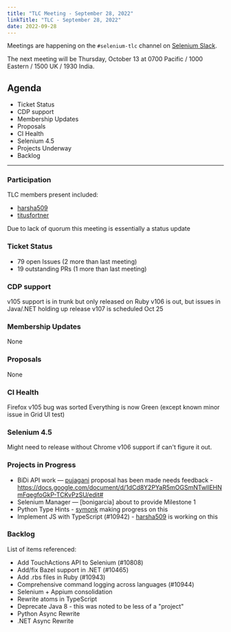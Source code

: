 ```yaml
---
title: "TLC Meeting - September 28, 2022"
linkTitle: "TLC - September 28, 2022"
date: 2022-09-28
---
```


Meetings are happening on the `#selenium-tlc` channel on [Selenium Slack](https://selenium.dev/support).

The next meeting will be Thursday, October 13 at 0700 Pacific / 1000 Eastern / 1500 UK / 1930 India.

## Agenda
* Ticket Status 
* CDP support
* Membership Updates
* Proposals
* CI Health
* Selenium 4.5
* Projects Underway
* Backlog

***

### Participation

TLC members present included:
* [harsha509]
* [titusfortner]

Due to lack of quorum this meeting is essentially a status update

### Ticket Status

* 79 open Issues (2 more than last meeting)
* 19 outstanding PRs (1 more than last meeting)

### CDP support

v105 support is in trunk but only released on Ruby
v106 is out, but issues in Java/.NET holding up release
v107 is scheduled Oct 25

### Membership Updates

None

### Proposals

None

### CI Health

Firefox v105 bug was sorted
Everything is now Green (except known minor issue in Grid UI test)

### Selenium 4.5

Might need to release without Chrome v106 support if can't figure it out.

### Projects in Progress

* BiDi API work — [pujagani] proposal has been made needs feedback - https://docs.google.com/document/d/1dCd8Y2PYaR5mOGSmNTwllEHNmFqegfoGkP-TCKvPzSU/edit#
* Selenium Manager — [bonigarcia] about to provide Milestone 1 
* Python Type Hints - [symonk] making progress on this
* Implement JS with TypeScript (#10942) - [harsha509] is working on this

### Backlog

List of items referenced:

* Add TouchActions API to Selenium (#10808)
* Add/fix Bazel support in .NET (#10465)
* Add .rbs files in Ruby (#10943)
* Comprehensive command logging across languages (#10944)
* Selenium + Appium consolidation
* Rewrite atoms in TypeScript
* Deprecate Java 8 - this was noted to be less of a "project"
* Python Async Rewrite
* .NET Async Rewrite


[boni_gg]: https://twitter.com/boni_gg/
[harsha509]: https://github.com/harsha509/
[pujagani]: https://github.com/pujagani/
[symonk]: http://github.com/symonk/
[titusfortner]: https://github.com/titusfortner/
